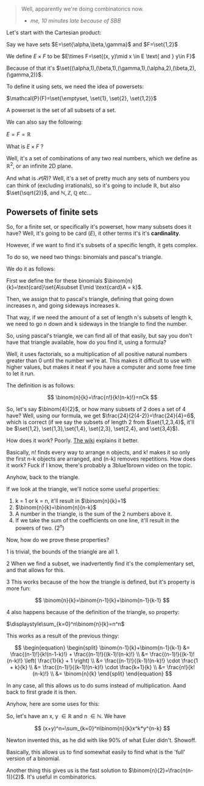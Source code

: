 
> Well, apparently we're doing combinatorics now.
> - *me, 10 minutes late because  of SBB*

Let's start with the Cartesian product:

Say we have sets $E=\set{\alpha,\beta,\gamma}$ and $F=\set{1,2}$

We define $E\times F$ to be $E\times F=\set{(x, y)\mid x \in E \text{ and } y\in F}$

Because of that it's $\set{(\alpha,1),(\beta,1),(\gamma,1),(\alpha,2),(\beta,2),(\gamma,2)}$.

To define it using sets, we need the idea of powersets:

$\mathcal{P}(F)=\set{\emptyset, \set{1}, \set{2}, \set{1,2}}$

A powerset is the set of all subsets of a set.

We can also say the following:

$E=F=\mathbb{R}$

What is $E\times F$ ?

Well, it's a set of combinations of any two real numbers, which we define as $\mathbb{R}^2$, or an infinite 2D plane.

And what is $\mathcal{P}(R)$? Well, it's a set of pretty much any sets of numbers you can think of (excluding irrationals), so it's going to include $\mathbb{R}$, but also $\set{\sqrt{2}}$, and $\mathbb{N, Z, Q}$ etc...

## Powersets of finite sets

So, for a finite set, or specifically it's powerset, how many subsets does it have? Well, it's going to be $\text{card }(E)$, it other terms it's it's **cardinality**.

However, if we want to find it's subsets of a specific length, it gets complex.

To do so, we need two things: binomials and pascal's triangle.

We do it as follows:

First we define the for these binomials $\binom{n}{k}=\text{card}\set{A\subset E\mid \text{card}A = k}$.


Then, we assign that to pascal's triangle,  defining that going down increases n, and going sideways increases k. 

That way, if we need the amount of a set of length n's subsets of length k, we need to go n down and k sideways in the triangle to find the number.

So, using pascal's triangle, we can find all of that easily, but say you don't have that triangle available, how do you find it, using a formula?

Well, it uses factorials, so a multiplication of all positive natural numbers greater than 0 until the number we're at. This makes it difficult to use with higher values, but makes it neat if you have a computer and some free time to let it run.

The definition is as follows:

$$
\binom{n}{k}=\frac{n!}{k!(n-k)!}=nCk
$$

So, let's say $\binom{4}{2}$, or how many subsets of 2 does a set of 4 have? Well, using our formula, we get $\frac{24}{2(4-2)}=\frac{24}{4}=6$, which is correct (if we say the subsets of length 2 from $\set{1,2,3,4}$, it'll be $\set{1,2}, \set{1,3},\set{1,4}, \set{2,3}, \set{2,4}, and \set{3,4}$). 


How does it work? Poorly. [The wiki](https://en.wikipedia.org/wiki/Binomial_coefficient) explains it better.

Basically, n! finds every way to arrange n objects, and k! makes it so only the first n-k objects are arranged, and (n-k) removes repetitions. How does it work? Fuck if I know, there's probably a 3blue1brown video on the topic.


Anyhow, back to the triangle.

If we look at the triangle, we'll notice some useful properties:

1. k = 1 or k = n, it'll result in $\binom{n}{k}=1$
2. $\binom{n}{k}=\binom{n}{n-k}$
3. A number in the triangle, is the sum of the 2 numbers above it.
4. If we take the sum of the coefficients on one line, it'll result in the powers of two. ($2^n$)

Now, how do we prove these properties?

1 is trivial, the bounds of the triangle are all 1.

2 When we find a subset, we inadvertently find it's the complementary set, and that allows for this.

3 This works because of the how the triangle is defined, but it's property is more fun:

$$
\binom{n}{k}=\binom{n-1}{k}+\binom{n-1}{k-1}
$$

4 also happens because of the definition of the triangle, so property:

$\displaystyle\sum_{k=0}^n\binom{n}{k}=n^n$

This works as a result of the previous thingy:

$$
\begin{equation}
\begin{split}
\binom{n-1}{k}+\binom{n-1}{k-1} &= \frac{(n-1)!}{k!(n-1-k)!} + \frac{(n-1)!}{(k-1)!(n-k)!} \\
&= \frac{(n-1)!}{(k-1)!(n-k)!} \left( \frac{1}{k} + 1 \right) \\
&= \frac{(n-1)!}{(k-1)!(n-k)!} \cdot \frac{1 + k}{k} \\
&= \frac{(n-1)!}{(k-1)!(n-k)!} \cdot \frac{k+1}{k} \\
&= \frac{n!}{k!(n-k)!} \\
&= \binom{n}{k}
\end{split}
\end{equation}
$$

In any case, all this allows us to do sums instead of multiplication. Aand back to first grade it is then. 

Anyhow, here are some uses for this:

So, let's have an x, y $\in \mathbb{R}$ and n $\in\mathbb{N}$. We have

$$
(x+y)^n=\sum_{k=0}^n\binom{n}{k}x^k*y^{n-k}
$$

Newton invented this, as he did with like 90% of what Euler didn't. Showoff. 

Basically, this allows us to find somewhat easily to find what is the 'full' version of a binomial.

Another thing this gives us is the fast solution to $\binom{n}{2}=\frac{n(n-1)}{2}$. It's useful in combinatorics.

